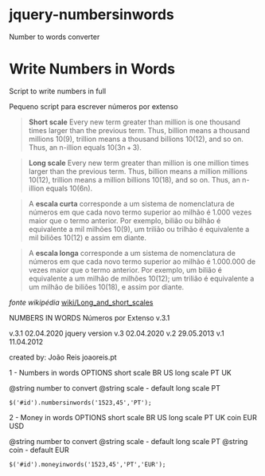 # jquery-numbersinwords
Number to words converter

# Write Numbers in Words
Script to write numbers in full

Pequeno script para escrever números por extenso


> **Short scale**
> Every new term greater than million is one thousand times larger than the previous term. 
> Thus, billion means a thousand millions 10(9), trillion means a thousand billions 10(12), and so on. 
> Thus, an n-illion equals 10(3n + 3).

> **Long scale**
> Every new term greater than million is one million times larger than the previous term. 
> Thus, billion means a million millions 10(12), trillion means a million billions 10(18), and so on. 
> Thus, an n-illion equals 10(6n). 


> A **escala curta** corresponde a um sistema de nomenclatura de números em que cada novo termo superior ao milhão é 1.000 vezes maior que o termo anterior. 
> Por exemplo, bilião ou bilhão é equivalente a mil milhões 10(9), um trilião ou trilhão é equivalente a mil biliões 10(12) e assim em diante.

> A **escala longa** corresponde a um sistema de nomenclatura de números em que cada novo termo superior ao milhão é 1.000.000 de vezes maior que o termo anterior. 
> Por exemplo, um bilião é equivalente a um milhão de milhões 10(12); um trilião é equivalente a um milhão de biliões 10(18), e assim por diante.

*fonte wikipédia* [wiki/Long_and_short_scales](https://en.wikipedia.org/wiki/Long_and_short_scales)



NUMBERS IN WORDS
Números por Extenso v.3.1

v.3.1  02.04.2020 jquery version
v.3    02.04.2020
v.2    29.05.2013
v.1    11.04.2012

created by: João Reis
joaoreis.pt

1 - Numbers in words
OPTIONS 
short scale    BR US
long scale     PT UK

@string number to convert
@string scale - default long scale PT

`$('#id').numbersinwords('1523,45','PT');`



2 - Money in words
OPTIONS 
short scale    BR US
long scale     PT UK
coin           EUR USD

@string number to convert
@string scale - default long scale PT
@string coin  - default EUR

`$('#id').moneyinwords('1523,45','PT','EUR');`
